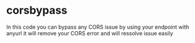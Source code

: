 # corsbypass
In this code you can bypass any CORS issue by using your endpoint with anyurl it will remove your CORS error and will ressolve issue easily
